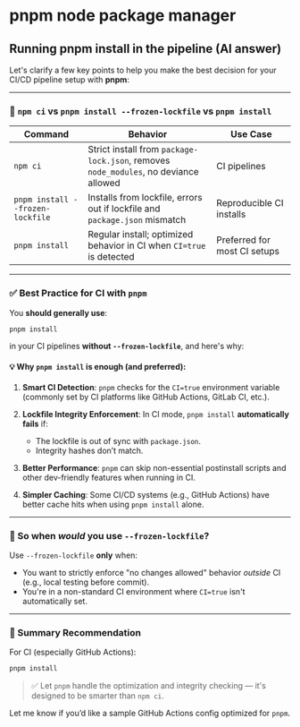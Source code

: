 # pnpm node package manager

## Running pnpm install in the pipeline (AI answer)

Let's clarify a few key points to help you make the best decision for your CI/CD pipeline setup with **pnpm**:

---

### 🔧 `npm ci` vs `pnpm install --frozen-lockfile` vs `pnpm install`

| Command                          | Behavior                                                                             | Use Case                     |
| -------------------------------- | ------------------------------------------------------------------------------------ | ---------------------------- |
| `npm ci`                         | Strict install from `package-lock.json`, removes `node_modules`, no deviance allowed | CI pipelines                 |
| `pnpm install --frozen-lockfile` | Installs from lockfile, errors out if lockfile and `package.json` mismatch           | Reproducible CI installs     |
| `pnpm install`                   | Regular install; optimized behavior in CI when `CI=true` is detected                 | Preferred for most CI setups |

---

### ✅ Best Practice for CI with `pnpm`

You **should generally use**:

```bash
pnpm install
```

in your CI pipelines **without `--frozen-lockfile`**, and here's why:

#### 💡 Why `pnpm install` is enough (and preferred):

1. **Smart CI Detection**: `pnpm` checks for the `CI=true` environment variable (commonly set by CI platforms like GitHub Actions, GitLab CI, etc.).
2. **Lockfile Integrity Enforcement**: In CI mode, `pnpm install` **automatically fails** if:

   * The lockfile is out of sync with `package.json`.
   * Integrity hashes don’t match.
3. **Better Performance**: `pnpm` can skip non-essential postinstall scripts and other dev-friendly features when running in CI.
4. **Simpler Caching**: Some CI/CD systems (e.g., GitHub Actions) have better cache hits when using `pnpm install` alone.

---

### 🧪 So when *would* you use `--frozen-lockfile`?

Use `--frozen-lockfile` **only** when:

* You want to strictly enforce "no changes allowed" behavior *outside* CI (e.g., local testing before commit).
* You're in a non-standard CI environment where `CI=true` isn't automatically set.

---

### 📌 Summary Recommendation

For CI (especially GitHub Actions):

```bash
pnpm install
```

> ✅ Let `pnpm` handle the optimization and integrity checking — it's designed to be smarter than `npm ci`.

Let me know if you’d like a sample GitHub Actions config optimized for `pnpm`.
